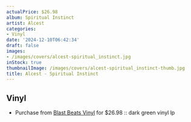 ```yaml
---
actualPrice: $26.98
album: Spiritual Instinct
artist: Alcest
categories:
- Vinyl
date: '2024-12-10T06:42:34'
draft: false
images:
- /images/covers/alcest-spiritual_instinct.jpg
inStock: true
thumbnailImage: /images/covers/alcest-spiritual_instinct-thumb.jpg
title: Alcest - Spiritual Instinct
---
```


## Vinyl
* Purchase from [Blast Beats Vinyl](https://blastbeatsvinyl.com/products/alcest-spiritual-instinct-dark-green-vinyl-lp) for $26.98 :: dark green vinyl lp
